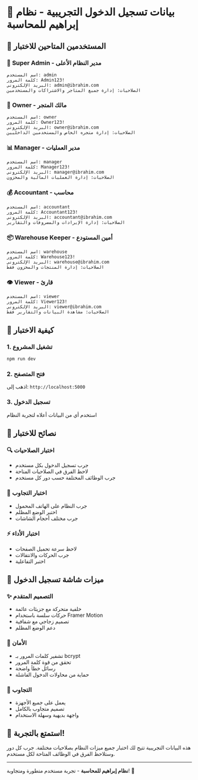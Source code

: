 # 🔐 بيانات تسجيل الدخول التجريبية - نظام إبراهيم للمحاسبة

## 👥 المستخدمين المتاحين للاختبار

### 🎯 **Super Admin** - مدير النظام الأعلى
```
اسم المستخدم: admin
كلمة المرور: Admin123!
البريد الإلكتروني: admin@ibrahim.com
الصلاحيات: إدارة جميع المتاجر والاشتراكات والمستخدمين
```

### 👑 **Owner** - مالك المتجر
```
اسم المستخدم: owner
كلمة المرور: Owner123!
البريد الإلكتروني: owner@ibrahim.com
الصلاحيات: إدارة متجره الخاص والمستخدمين الداخليين
```

### 📊 **Manager** - مدير العمليات
```
اسم المستخدم: manager
كلمة المرور: Manager123!
البريد الإلكتروني: manager@ibrahim.com
الصلاحيات: إدارة العمليات المالية والمخزون
```

### 💰 **Accountant** - محاسب
```
اسم المستخدم: accountant
كلمة المرور: Accountant123!
البريد الإلكتروني: accountant@ibrahim.com
الصلاحيات: إدارة الإيرادات والمصروفات والتقارير
```

### 📦 **Warehouse Keeper** - أمين المستودع
```
اسم المستخدم: warehouse
كلمة المرور: Warehouse123!
البريد الإلكتروني: warehouse@ibrahim.com
الصلاحيات: إدارة المنتجات والمخزون فقط
```

### 👁️ **Viewer** - قارئ
```
اسم المستخدم: viewer
كلمة المرور: Viewer123!
البريد الإلكتروني: viewer@ibrahim.com
الصلاحيات: مشاهدة البيانات والتقارير فقط
```

## 🚀 كيفية الاختبار

### 1. **تشغيل المشروع**
```bash
npm run dev
```

### 2. **فتح المتصفح**
اذهب إلى: `http://localhost:5000`

### 3. **تسجيل الدخول**
استخدم أي من البيانات أعلاه لتجربة النظام

## 🎯 نصائح للاختبار

### 🔍 **اختبار الصلاحيات**
- جرب تسجيل الدخول بكل مستخدم
- لاحظ الفرق في الصلاحيات المتاحة
- جرب الوظائف المختلفة حسب دور كل مستخدم

### 📱 **اختبار التجاوب**
- جرب النظام على الهاتف المحمول
- اختبر الوضع المظلم
- جرب مختلف أحجام الشاشات

### ⚡ **اختبار الأداء**
- لاحظ سرعة تحميل الصفحات
- جرب الحركات والانتقالات
- اختبر التفاعلية

## 🎨 ميزات شاشة تسجيل الدخول

### ✨ **التصميم المتقدم**
- خلفية متحركة مع جزيئات عائمة
- حركات سلسة باستخدام Framer Motion
- تصميم زجاجي مع شفافية
- دعم الوضع المظلم

### 🔐 **الأمان**
- تشفير كلمات المرور بـ bcrypt
- تحقق من قوة كلمة المرور
- رسائل خطأ واضحة
- حماية من محاولات الدخول الفاشلة

### 📱 **التجاوب**
- يعمل على جميع الأجهزة
- تصميم متجاوب بالكامل
- واجهة بديهية وسهلة الاستخدام

## 🎉 استمتع بالتجربة!

هذه البيانات التجريبية تتيح لك اختبار جميع ميزات النظام بصلاحيات مختلفة. جرب كل دور وستلاحظ الفرق في الوظائف المتاحة لكل مستخدم.

---

**نظام إبراهيم للمحاسبة** - تجربة مستخدم متطورة ومتجاوبة! 🚀
